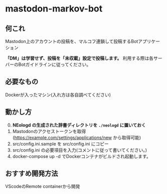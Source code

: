 # mastodon-markov-bot
## 何これ
Mastodon上のアカウントの投稿を、マルコフ連鎖して投稿するBotアプリケーション

**「DM」は学習せず、投稿を「未収載」設定で投稿します。**
利用する際は各サーバーのBotガイドラインに従ってください。
## 必要なもの
Dockerが入ったマシン(入れ方は各自調べてください)

## 動かし方 
0. **NEologd の生成された辞書ディレクトリを `./neologd` に置いておく**
1. Mastodonのアクセストークンを取得(https://example.com/settings/applications/new から取得可能)
2. src/config.ini.sample を src/config.ini にコピー
3. src/config.ini の必要項目を入力(コメントに従って書いてください。)
4. docker-compose up -d でDockerコンテナがビルドされ起動します。

## おすすめ開発方法
VScodeのRemote containerから開発
